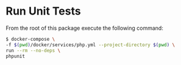 # Run Unit Tests
From the root of this package execute the following command:

```bash
$ docker-compose \
-f $(pwd)/docker/services/php.yml --project-directory $(pwd) \
run --rm --no-deps \
phpunit
```
